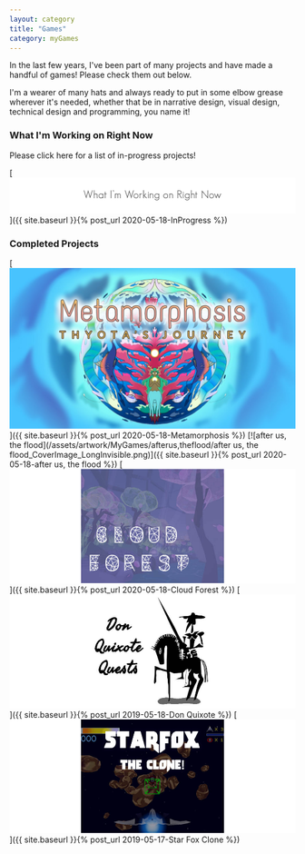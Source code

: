 ```yaml
---
layout: category
title: "Games"
category: myGames
---
```


In the last few years, I've been part of many projects and have made a handful of games! Please check them out below.

I'm a wearer of many hats and always ready to put in some elbow grease wherever it's needed, whether that be in narrative design, visual design, technical design and programming, you name it! 


### What I'm Working on Right Now
Please click here for a list of in-progress projects! 

[![In Progress](/assets/artwork/MyGames/WhatImWorkingOn_CoverImage_LongInvisible.png)]({{ site.baseurl }}{% post_url 2020-05-18-InProgress %}) 


### Completed Projects 

[![Metamorphosis](/assets/artwork/MyGames/Metamorphosis/Metamorphosis_CoverImage_Long.png)]({{ site.baseurl }}{% post_url 2020-05-18-Metamorphosis %})
[![after us, the flood](/assets/artwork/MyGames/afterus,theflood/after us, the flood_CoverImage_LongInvisible.png)]({{ site.baseurl }}{% post_url 2020-05-18-after us, the flood %})
[![Cloud Forest](/assets/artwork/MyGames/CloudForest/CloudForest_CoverImage_LongInvisible.jpg)]({{ site.baseurl }}{% post_url 2020-05-18-Cloud Forest %})
[![Don Quixote Quests](/assets/artwork/MyGames/DonQuixote/DonQuixoteQuests_CoverImage_LongInvisible.jpg)]({{ site.baseurl }}{% post_url 2019-05-18-Don Quixote %})
[![Star Fox 64 Clone](/assets/artwork/MyGames/StarFox64Clone/StarFox_CoverImage_LongInvisible.jpg)]({{ site.baseurl }}{% post_url 2019-05-17-Star Fox Clone %})


